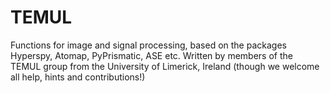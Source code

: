 # TEMUL
Functions for image and signal processing, based on the packages Hyperspy, Atomap, PyPrismatic, ASE etc. Written by members of the TEMUL group from the University of Limerick, Ireland (though we welcome all help, hints and contributions!)
